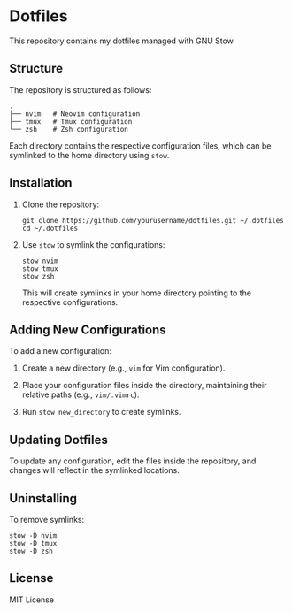 # Dotfiles

This repository contains my dotfiles managed with GNU Stow.

## Structure

The repository is structured as follows:

```
.
├── nvim   # Neovim configuration
├── tmux   # Tmux configuration
└── zsh    # Zsh configuration
```

Each directory contains the respective configuration files, which can be symlinked to the home directory using `stow`.

## Installation

1. Clone the repository:
    
    ```
    git clone https://github.com/yourusername/dotfiles.git ~/.dotfiles
    cd ~/.dotfiles
    ```
    
2. Use `stow` to symlink the configurations:
    
    ```
    stow nvim
    stow tmux
    stow zsh
    ```
    
    This will create symlinks in your home directory pointing to the respective configurations.
    

## Adding New Configurations

To add a new configuration:

1. Create a new directory (e.g., `vim` for Vim configuration).
    
2. Place your configuration files inside the directory, maintaining their relative paths (e.g., `vim/.vimrc`).
    
3. Run `stow new_directory` to create symlinks.
    

## Updating Dotfiles

To update any configuration, edit the files inside the repository, and changes will reflect in the symlinked locations.

## Uninstalling

To remove symlinks:

```
stow -D nvim
stow -D tmux
stow -D zsh
```

## License

MIT License
